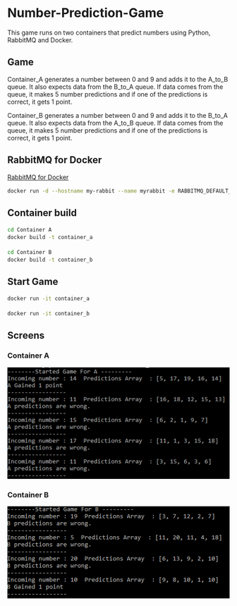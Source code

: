 # Number-Prediction-Game

This game runs on two containers that predict numbers using Python, RabbitMQ and Docker.

## Game

Container_A generates a number between 0 and 9 and adds it to the A_to_B queue. It also expects data from the B_to_A queue. If data comes from the queue, it makes 5 number predictions and if one of the predictions is correct, it gets 1 point.

Container_B generates a number between 0 and 9 and adds it to the B_to_A queue. It also expects data from the A_to_B queue. If data comes from the queue, it makes 5 number predictions and if one of the predictions is correct, it gets 1 point. 



## RabbitMQ for Docker

[RabbitMQ for Docker ](https://www.rabbitmq.com/download.html)

```bash
docker run -d --hostname my-rabbit --name myrabbit -e RABBITMQ_DEFAULT_USER=admin -e RABBITMQ_DEFAULT_PASS=123456 -p 5672:5672 -p 15672:15672 rabbitmq:3-management
```

## Container build

```bash
cd Container A
docker build -t container_a

cd Container B
docker build -t container_b
```
 ## Start Game
```bash
docker run -it container_a

docker run -it container_b
```
## Screens
### Container A
![Container A](https://github.com/ajiybanesij/Number-Prediction-Game/blob/master/ContainerA_Image.PNG)

### Container B
![Container B](https://github.com/ajiybanesij/Number-Prediction-Game/blob/master/ContainerB_Image.PNG)
